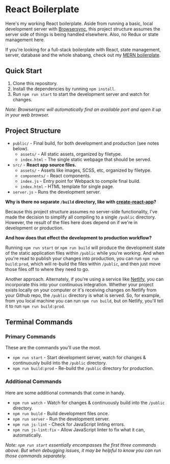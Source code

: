 # React Boilerplate

Here's my working React boilerplate. Aside from running a basic, local development server with [Browsersync](https://browsersync.io/), this project structure assumes the server side of things is being handled elsewhere. Also, no Redux or state management here.

If you're looking for a full-stack boilerplate with React, state management, server, database and the whole shabang, check out my [MERN boilerplate](https://github.com/themeblvd/mern-boilerplate).

## Quick Start

1. Clone this repository.
2. Install the dependencies by running `npm install`.
3. Run `npm run start` to start the development server and watch for changes.

*Note: Browsersync will automatically find an available port and open it up in your web browser.*

## Project Structure

* `public/` - Final build, for both development and production (see notes below).
    * `assets/` - All static assets, organized by filetype.
    * `index.html` - The single static webpage that should be served.
* `src/` - **React app source files.**
    * `assets/` - Assets like images, SCSS, etc, organized by filetype.
    * `components/` - React components.
    * `index.js` - Entry point for Webpack to compile final build.
    * `index.html` - HTML template for single page.
* `server.js` - Runs the development server.

**Why is there no separate `/build` directory, like with [create-react-app](https://github.com/facebook/create-react-app)?**

Because this project structure assumes no server-side functionality, I've made the decision to simplify all compiling to a single `/public` directory. However, the result of the files here does depend on if we're in development or production.

**And how does that effect the development to production workflow?**

Running `npm run start` or `npm run build` will produce the development state of the static application files within `/public` while you're working. And when you're read to publish your changes into production, you can run `npm run build:prod`, which will re-build the files within `/public`, and then just move those files off to where they need to go.

Another approach. Alternately, if you're using a service like [Netlify](https://www.netlify.com/), you can incorporate this into your continuous integration. Whether your project exists locally on your computer or it's receiving changes on Netlify from your Github repo, the `/public` directory is what is served. So, for example, from you local machine you can run `npm run build`, but on Netlify, you'll tell it to run `npm run build:prod`.

## Terminal Commands

### Primary Commands

These are the commands you'll use the most.

* `npm run start` - Start development server, watch for changes & continuously build into the `/public` directory.
* `npm run build:prod` - Re-build the `/public` directory for production.

### Additional Commands

Here are some additional commands that come in handy.

* `npm run watch` - Watch for changes & continuously build into the `/public` directory.
* `npm run build` - Build development files once.
* `npm run server` - Run the development server.
* `npm run js-lint` - Check for JavaScript linting errors.
* `npm run js-lint:fix` - Allow JavaScript linter to fix what it can, automatically.

*Note: `npm run start` essentially encompasses the first three commands above. But when debugging issues, it may be helpful to know you can run those commands separately.*
